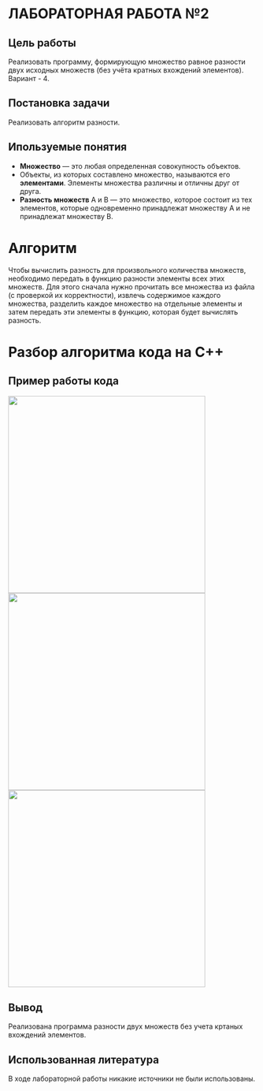 # ЛАБОРАТОРНАЯ РАБОТА №2

## Цель работы
Реализовать программу, формирующую множество равное разности двух исходных множеств (без учёта кратных вхождений элементов).
Вариант - 4.

## Постановка задачи
Реализовать алгоритм разности.

## Ипользуемые понятия
- **Множество** — это любая определенная совокупность объектов. 
- Объекты, из которых составлено множество, называются его **элементами**. Элементы множества различны и отличны друг от друга.
- **Разность множеств** A и B — это множество, которое состоит из тех элементов, которые одновременно принадлежат множеству A и не принадлежат множеству B.

# Алгоритм
Чтобы вычислить разность для произвольного количества множеств, необходимо передать в функцию разности элементы всех этих множеств. Для этого сначала нужно прочитать все множества из файла (с проверкой их корректности), извлечь содержимое каждого множества, разделить каждое множество на отдельные элементы и затем передать эти элементы в функцию, которая будет вычислять разность.
# Разбор алгоритма кода на C++


## Пример работы кода
   <img src="" width="400" />

   <img src="" width="400" />

   <img src="" width="400" />

## Вывод
Реализована программа разности двух множеств без учета кртаных вхождений элементов.

## Использованная литература
В ходе лабораторной работы никакие источники не были использованы.

